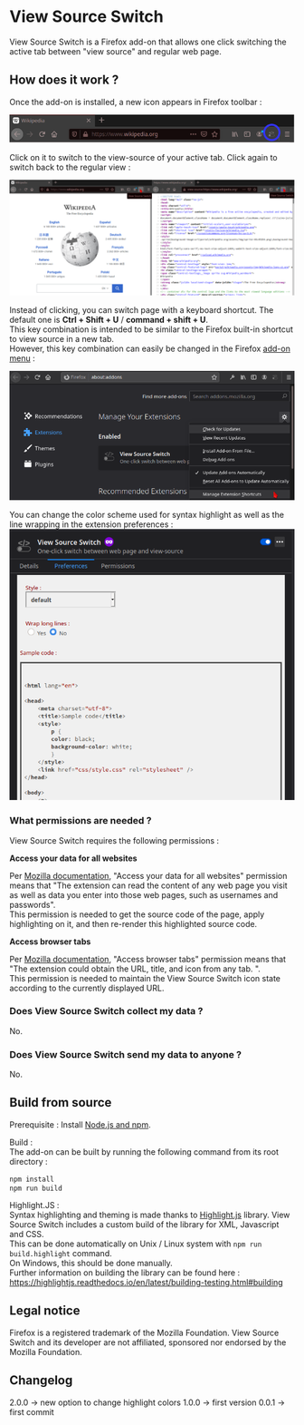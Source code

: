 <h1>View Source Switch</h1>
View Source Switch is a Firefox add-on that allows one click switching the active tab between "view source" and regular web page.  

<h2>How does it work ?</h2>
Once the add-on is installed, a new icon appears in Firefox toolbar :  

![Firefox toolbar](images/ViewSourceSwitch_browser_action.png)

Click on it to switch to the view-source of your active tab. Click again to switch back to the regular view :  

![View Source Switch demonstration](images/ViewSourceSwitch_demo.png)

Instead of clicking, you can switch page with a keyboard shortcut. The default one is <strong>Ctrl + Shift + U</strong> / <strong>command + shift + U</strong>.  
This key combination is intended to be similar to the Firefox built-in shortcut to view source in a new tab.  
However, this key combination can easily be changed in the Firefox <a href="about:addons">add-on menu</a> :  

![Update extensions keyboard shortcuts](images/Manage_extension_shortcuts.png)

You can change the color scheme used for syntax highlight as well as the line wrapping in the extension preferences :
![Update extensions keyboard shortcuts](images/ViewSourceSwitch_preferences.png)

<h3>What permissions are needed ?</h3>
View Source Switch requires the following permissions :

<strong>Access your data for all websites</strong>  

Per <a href="https://support.mozilla.org/en-US/kb/permission-request-messages-firefox-extensions#w_access-your-data-for-all-websites">Mozilla documentation</a>, 
"Access your data for all websites" permission means that "The extension can read the content of any web page you 
visit as well as data you enter into those web pages, such as usernames and passwords".  
This permission is needed to get the source code of the page, apply highlighting on it, 
and then re-render this highlighted source code.

<strong>Access browser tabs</strong>  

Per <a href="https://support.mozilla.org/en-US/kb/permission-request-messages-firefox-extensions#w_access-browser-tabs">Mozilla documentation</a>, 
"Access browser tabs" permission means that "The extension could obtain the URL, title, 
and icon from any tab. ".  
This permission is needed to maintain the View Source Switch icon state according to 
the currently displayed URL.

<h3>Does View Source Switch collect my data ?</h3>
No.  

<h3>Does View Source Switch send my data to anyone ?</h3>
No. 

<h2>Build from source</h2>  
Prerequisite :  
Install <a href="https://nodejs.dev/learn/how-to-install-nodejs">Node.js and npm</a>.  

Build :  
The add-on can be built by running the following command from its root directory :  
```
npm install  
npm run build  
```

Highlight.JS :  
Syntax highlighting and theming is made thanks to <a href="https://highlightjs.org/">Highlight.js</a> 
library. View Source Switch includes a custom build of the library for XML, Javascript and CSS.  
This can be done automatically on Unix / Linux system with `npm run build.highlight` command.  
On Windows, this should be done manually.  
Further information on building the library can be found here :  
https://highlightjs.readthedocs.io/en/latest/building-testing.html#building

<h2>Legal notice</h2>
Firefox is a registered trademark of the Mozilla Foundation.  
View Source Switch and its developer are not affiliated, sponsored nor endorsed by the Mozilla Foundation.  

<h2>Changelog</h2>  
2.0.0 -> new option to change highlight colors  
1.0.0 -> first version  
0.0.1 -> first commit  
